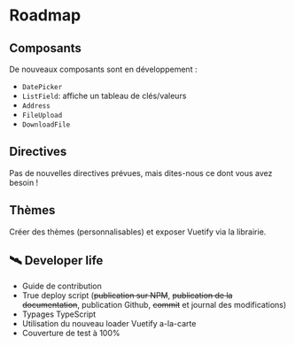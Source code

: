 # Roadmap

## Composants

De nouveaux composants sont en développement :

- `DatePicker`
- `ListField`: affiche un tableau de clés/valeurs
- `Address`
- `FileUpload`
- `DownloadFile`

## Directives

Pas de nouvelles directives prévues, mais dites-nous ce dont vous avez besoin !

## Thèmes

Créer des thèmes (personnalisables) et exposer Vuetify via la librairie.

## 🛰️ Developer life

- Guide de contribution
- True deploy script (~~publication sur NPM~~, ~~publication de la documentation~~, publication Github, ~~commit~~ et journal des modifications)
- Typages TypeScript
- Utilisation du nouveau loader Vuetify a-la-carte
- Couverture de test à 100%
